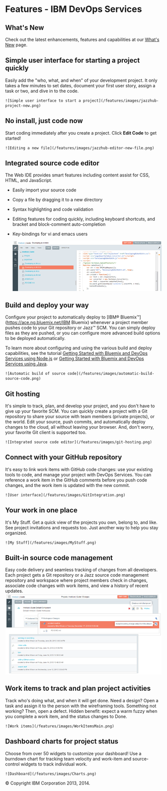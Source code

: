 # Features - IBM DevOps Services

## What's New
Check out the latest enhancements, features and capabilities at our [What's New](/whatsnew) page.							

## Simple user interface for starting a project quickly

Easily add the "who, what, and when" of your development project. 
It only takes a few minutes to set dates, document your first user
story, assign a task or two, and dive in to the code.	
 
	![Simple user interface to start a project](/features/images/jazzhub-project-new.png)																				

## No install, just code now

Start coding immediately after you create a project. 
Click **Edit Code** to get started!

	![Editing a new file](/features/images/jazzhub-editor-new-file.png)															

## Integrated source code editor

The Web IDE provides smart features including content assist for CSS, HTML, and JavaScript.

* Easily import your source code
* Copy a file by dragging it to a new directory
* Syntax highlighting and code validation
* Editing features for coding quickly, including keyboard shortcuts, and bracket and block-comment auto-completion
* Key-bindings for vi and emacs users

	![Integrated source code editor](/features/images/jazzhub-editor.png)											

## Build and deploy your way

Configure your project to automatically deploy to [IBM&reg; Bluemix&trade;](https://ace.ng.bluemix.net/IBM Bluemix) 
whenever a project member pushes code to your Git repository or
Jazz&trade; SCM. You can simply deploy files as they are pushed, or you
can configure more advanced build options to be deployed automatically.

To learn more about configuring and using the various build and deploy capabilities,
see the tutorial [Getting Started with Bluemix and DevOps Services using Node.js](/tutorials/jazzeditor)
or [Getting Started with Bluemix and DevOps Services using Java](/tutorials/jazzeditorjava).

	![Automatic build of source code](/features/images/automatic-build-source-code.png)
									
							
## Git hosting

It's simple to track, plan, and develop your project, and you don't have to 
give up your favorite SCM.  You can quickly create a project with a 
Git repository to share your source with team members (private 
projects), or the world.  Edit your source, push commits, and 
automatically deploy changes to	the cloud, all without leaving your
browser. And, don't worry, your favorite Git client is supported too.
 
	![Integrated source code editor](/features/images/git-hosting.png)		
 
## Connect with your GitHub repository
			
It's easy to link work items with GitHub code changes: use your existing 
tools to code, and manage your project with DevOps Services.  You 
can reference a work item in the GitHub comments before you push 
code changes, and the work item is updated with the new commit.

	![User interface](/features/images/GitIntegration.png)		

## Your work in one place

It's My Stuff. Get a quick view of the projects you own, belong	to, and
 like. See project invitations and requests too. Just another way 
to help you stay organized.

	![My Stuff](/features/images/MyStuff.png)																		 

## Built-in source code management						

Easy code delivery and seamless tracking of changes from all developers. 
Each project gets a Git repository or a Jazz source code management
 repository and workspace where project members check in changes, 
associate code changes with work items, and view a history of recent 
updates.
	![Build-in source code](/features/images/SCMUIs.png)																				

## Work items to track and plan project activities						

Track who's doing what, and when it will get done. Need a design? Open a task
 and assign it to the person with the wireframing tools. Something 
not working? Then, open a defect.  Hidden benefit: expect a warm 
fuzzy when you complete a work item, and the status changes to Done.

	![Work items](/features/images/WorkItemsMain.png)		
																			
## Dashboard charts for project status										

Choose from over 50 widgets to customize your dashboard! Use a burndown chart 
for tracking team velocity and work-item and source-control widgets
 to track individual work.
 
	![Dashboard](/features/images/Charts.png)

&copy; Copyright IBM Corporation 2013, 2014.
